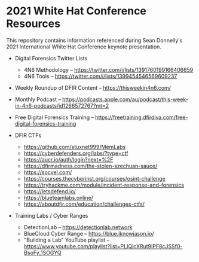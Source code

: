 # 2021 White Hat Conference Resources
This repository contains information referenced during Sean Donnelly's 2021 International White Hat Conference keynote presentation.


* Digital Forensics Twitter Lists
  * 4N6 Methodology – https://twitter.com/i/lists/1391760199166406659
  * 4N6 Tools – https://twitter.com/i/lists/1399454546569609237

* Weekly Roundup of DFIR Content – https://thisweekin4n6.com/ 
* Monthly Podcast – https://podcasts.apple.com/au/podcast/this-week-in-4n6-podcasts/id1266572767?mt=2
* Free Digital Forensics Training – https://freetraining.dfirdiva.com/free-digital-forensics-training
* DFIR CTFs
  * https://github.com/stuxnet999/MemLabs
  * https://cyberdefenders.org/labs/?type=ctf
  * https://aucr.io/auth/login?next=%2F
  * https://dfirmadness.com/the-stolen-szechuan-sauce/
  * https://socvel.com/
  * https://courses.thecyberinst.org/courses/osint-challenge
  * https://tryhackme.com/module/incident-response-and-forensics
  * https://letsdefend.io/
  * https://blueteamlabs.online/
  * https://aboutdfir.com/education/challenges-ctfs/
* Training Labs / Cyber Ranges
  * DetectionLab – https://detectionlab.network
  * BlueCloud Cyber Range – https://blue.iknowjason.io/
  * "Building a Lab" YouTube playlist – https://www.youtube.com/playlist?list=PLIQlcXRut9IPF8cJSSf0-BsoFy_1SOGYQ
